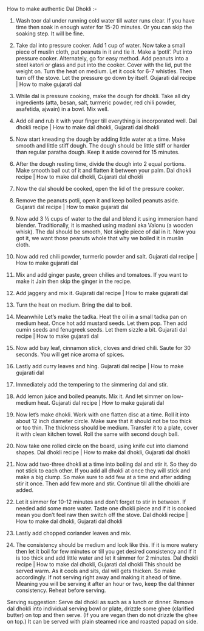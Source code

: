 How to make authentic Dal Dhokli :-
1) Wash toor dal under running cold water till water runs clear. If you have time then soak in enough water for 15-20 minutes. Or you can skip the soaking step. It will be fine.

2) Take dal into pressure cooker. Add 1 cup of water. Now take a small piece of muslin cloth, put peanuts in it and tie it. Make a ‘potli’. Put into pressure cooker. Alternately, go for easy method. Add peanuts into a steel katori or glass and put into the cooker. Cover with the lid, put the weight on. Turn the heat on medium. Let it cook for 6-7 whistles. Then turn off the stove. Let the pressure go down by itself.
Gujarati dal recipe | How to make gujarati dal
3) While dal is pressure cooking, make the dough for dhokli. Take all dry ingredients (atta, besan, salt, turmeric powder, red chili powder, asafetida, ajwain) in a bowl. Mix well.

4) Add oil and rub it with your finger till everything is incorporated well.
Dal dhokli recipe | How to make dal dhokli, Gujarati dal dhokli
5) Now start kneading the dough by adding little water at a time. Make smooth and little stiff dough. The dough should be little stiff or harder than regular paratha dough. Keep it aside covered for 15 minutes.

6) After the dough resting time, divide the dough into 2 equal portions. Make smooth ball out of it and flatten it between your palm.
Dal dhokli recipe | How to make dal dhokli, Gujarati dal dhokli
7) Now the dal should be cooked, open the lid of the pressure cooker.

8) Remove the peanuts potli, open it and keep boiled peanuts aside.
Gujarati dal recipe | How to make gujarati dal
9) Now add 3 ½ cups of water to the dal and blend it using immersion hand blender. Traditionally, it is mashed using madani aka Valonu (a wooden whisk). The dal should be smooth, Not single piece of dal in it. Now you got it, we want those peanuts whole that why we boiled it in muslin cloth.

10) Now add red chili powder, turmeric powder and salt.
Gujarati dal recipe | How to make gujarati dal
11) Mix and add ginger paste, green chilies and tomatoes. If you want to make it Jain then skip the ginger in the recipe.

12) Add jaggery and mix it.
Gujarati dal recipe | How to make gujarati dal
13) Turn the heat on medium. Bring the dal to boil.

14) Meanwhile Let’s make the tadka. Heat the oil in a small tadka pan on medium heat. Once hot add mustard seeds. Let them pop. Then add cumin seeds and fenugreek seeds. Let them sizzle a bit.
Gujarati dal recipe | How to make gujarati dal
15) Now add bay leaf, cinnamon stick, cloves and dried chili. Saute for 30 seconds. You will get nice aroma of spices.

16) Lastly add curry leaves and hing.
Gujarati dal recipe | How to make gujarati dal
17) Immediately add the tempering to the simmering dal and stir.

18) Add lemon juice and boiled peanuts. Mix it. And let simmer on low-medium heat.
Gujarati dal recipe | How to make gujarati dal
19) Now let’s make dhokli. Work with one flatten disc at a time. Roll it into about 12 inch diameter circle. Make sure that it should not be too thick or too thin. The thickness should be medium. Transfer it to a plate, cover it with clean kitchen towel. Roll the same with second dough ball.

20) Now take one rolled circle on the board, using knife cut into diamond shapes.
Dal dhokli recipe | How to make dal dhokli, Gujarati dal dhokli
21) Now add two-three dhokli at a time into boiling dal and stir it. So they do not stick to each other. If you add all dhokli at once they will stick and make a big clump. So make sure to add few at a time and after adding stir it once. Then add few more and stir. Continue till all the dhokli are added.

22) Let it simmer for 10-12 minutes and don’t forget to stir in between. If needed add some more water. Taste one dhokli piece and if it is cooked mean you don’t feel raw then switch off the stove.
Dal dhokli recipe | How to make dal dhokli, Gujarati dal dhokli
23) Lastly add chopped coriander leaves and mix.

24) The consistency should be medium and look like this. If it is more watery then let it boil for few minutes or till you get desired consistency and if it is too thick and add little water and let it simmer for 2 minutes.
Dal dhokli recipe | How to make dal dhokli, Gujarati dal dhokli
This should be served warm. As it cools and sits, dal will gets thicken. So make accordingly. If not serving right away and making it ahead of time. Meaning you will be serving it after an hour or two, keep the dal thinner consistency. Reheat before serving.

Serving suggestion: Serve dal dhokli as such as a lunch or dinner. Remove dal dhokli into individual serving bowl or plate, drizzle some ghee (clarified butter) on top and then serve. (If you are vegan then do not drizzle the ghee on top.) It can be served with plain steamed rice and roasted papad on side.

